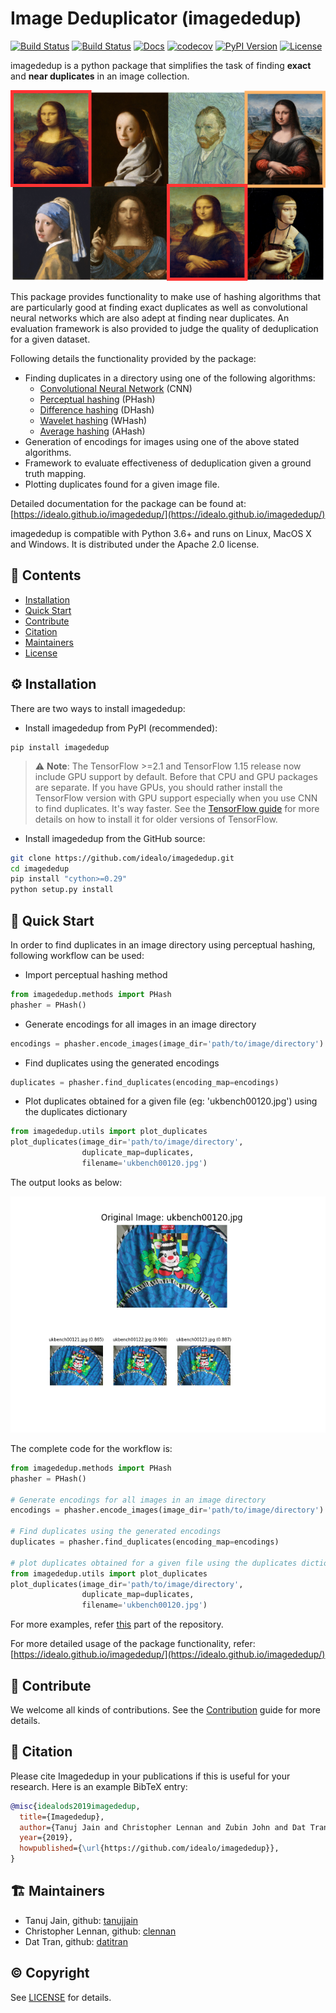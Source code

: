 # Image Deduplicator (imagededup)

[![Build Status](https://dev.azure.com/axelspringerai/Public/_apis/build/status/idealo.imagededup?branchName=master)](https://dev.azure.com/axelspringerai/Public/_build/latest?definitionId=1&branchName=master)
[![Build Status](https://travis-ci.org/idealo/imagededup.svg?branch=master)](https://travis-ci.org/idealo/imagededup)
[![Docs](https://img.shields.io/badge/docs-online-brightgreen)](https://idealo.github.io/imagededup/)
[![codecov](https://codecov.io/gh/idealo/imagededup/branch/master/graph/badge.svg)](https://codecov.io/gh/idealo/imagededup)
[![PyPI Version](https://img.shields.io/pypi/v/imagededup)](https://pypi.org/project/imagededup/)
[![License](https://img.shields.io/badge/License-Apache%202.0-blue.svg)](https://github.com/idealo/imagededup/blob/master/LICENSE)

imagededup is a python package that simplifies the task of finding **exact** and **near duplicates** in an image collection.

<p align="center">
  <img src="readme_figures/mona_lisa.png" width="600" />
</p>

This package provides functionality to make use of hashing algorithms that are particularly good at finding exact
duplicates as well as convolutional neural networks which are also adept at finding near duplicates. An evaluation
framework is also provided to judge the quality of deduplication for a given dataset.

Following details the functionality provided by the package:

- Finding duplicates in a directory using one of the following algorithms:
    - [Convolutional Neural Network](https://arxiv.org/abs/1704.04861) (CNN)
    - [Perceptual hashing](http://www.hackerfactor.com/blog/index.php?/archives/432-Looks-Like-It.html) (PHash)
    - [Difference hashing](http://www.hackerfactor.com/blog/index.php?/archives/529-Kind-of-Like-That.html) (DHash)
    - [Wavelet hashing](https://fullstackml.com/wavelet-image-hash-in-python-3504fdd282b5) (WHash)
    - [Average hashing](http://www.hackerfactor.com/blog/index.php?/archives/432-Looks-Like-It.html) (AHash)
- Generation of encodings for images using one of the above stated algorithms.
- Framework to evaluate effectiveness of deduplication  given a ground truth mapping.
- Plotting duplicates found for a given image file.

Detailed documentation for the package can be found at: [https://idealo.github.io/imagededup/](https://idealo.github.io/imagededup/)

imagededup is compatible with Python 3.6+ and runs on Linux, MacOS X and Windows. 
It is distributed under the Apache 2.0 license.

## 📖 Contents
- [Installation](#%EF%B8%8F-installation)
- [Quick Start](#-quick-start)
- [Contribute](#-contribute)
- [Citation](#-citation)
- [Maintainers](#-maintainers)
- [License](#-copyright)

## ⚙️ Installation
There are two ways to install imagededup:

* Install imagededup from PyPI (recommended):

```
pip install imagededup
```

> ⚠️ **Note**: The TensorFlow >=2.1 and TensorFlow 1.15 release now include GPU support by default.
> Before that CPU and GPU packages are separate. If you have GPUs, you should rather
> install the TensorFlow version with GPU support especially when you use CNN to find duplicates.
> It's way faster. See the [TensorFlow guide](https://www.tensorflow.org/install/gpu) for more
> details on how to install it for older versions of TensorFlow.

* Install imagededup from the GitHub source:

```bash
git clone https://github.com/idealo/imagededup.git
cd imagededup
pip install "cython>=0.29"
python setup.py install
```  

## 🚀 Quick Start

In order to find duplicates in an image directory using perceptual hashing, following workflow can be used:

- Import perceptual hashing method

```python
from imagededup.methods import PHash
phasher = PHash()
```

- Generate encodings for all images in an image directory

```python
encodings = phasher.encode_images(image_dir='path/to/image/directory')
```

- Find duplicates using the generated encodings

```python
duplicates = phasher.find_duplicates(encoding_map=encodings)
```

- Plot duplicates obtained for a given file (eg: 'ukbench00120.jpg') using the duplicates dictionary

```python
from imagededup.utils import plot_duplicates
plot_duplicates(image_dir='path/to/image/directory',
                duplicate_map=duplicates,
                filename='ukbench00120.jpg')
```
The output looks as below:

<p align="center">
  <img src="readme_figures/plot_dups.png" width="600" />
</p>


The complete code for the workflow is:
```python
from imagededup.methods import PHash
phasher = PHash()

# Generate encodings for all images in an image directory
encodings = phasher.encode_images(image_dir='path/to/image/directory')

# Find duplicates using the generated encodings
duplicates = phasher.find_duplicates(encoding_map=encodings)

# plot duplicates obtained for a given file using the duplicates dictionary
from imagededup.utils import plot_duplicates
plot_duplicates(image_dir='path/to/image/directory',
                duplicate_map=duplicates,
                filename='ukbench00120.jpg')
```
For more examples, refer [this](https://github.com/idealo/imagededup/tree/master/examples) part of the
repository.

For more detailed usage of the package functionality, refer: [https://idealo.github.io/imagededup/](https://idealo.github.io/imagededup/)

## 🤝 Contribute
We welcome all kinds of contributions.
See the [Contribution](CONTRIBUTING.md) guide for more details.

## 📝 Citation
Please cite Imagededup in your publications if this is useful for your research. Here is an example BibTeX entry:
```BibTeX
@misc{idealods2019imagededup,
  title={Imagededup},
  author={Tanuj Jain and Christopher Lennan and Zubin John and Dat Tran},
  year={2019},
  howpublished={\url{https://github.com/idealo/imagededup}},
}
```

## 🏗 Maintainers
* Tanuj Jain, github: [tanujjain](https://github.com/tanujjain)
* Christopher Lennan, github: [clennan](https://github.com/clennan)
* Dat Tran, github: [datitran](https://github.com/datitran)

## © Copyright
See [LICENSE](LICENSE) for details.
